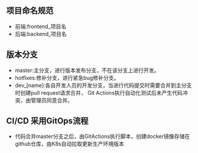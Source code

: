## 项目命名规范
 - 前端:frontend_项目名
 - 后端:backend_项目名

## 版本分支
 - master:主分支，进行版本发布分支，不在该分支上进行开发。
 - hotfixes:修补分支，进行紧急bug修补分支。
 - dev_[name]:各自开发人员的开发分支，当进行代码提交时需要合并到主分支时创建pull request请求合并，
              Git Actions执行自动化测试后未产生代码冲突，由管理员同意合并。
   
## CI/CD 采用GitOps流程
 - 代码合并master分支之后，由GitActions执行脚本，创建docker镜像存储在github仓库，由K8s自动拉取更新生产环境版本
